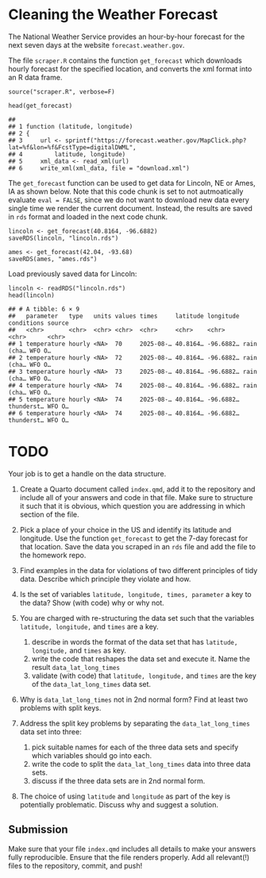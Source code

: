 # Cleaning the Weather Forecast

The National Weather Service provides an hour-by-hour forecast for the
next seven days at the website `forecast.weather.gov`.

The file `scraper.R` contains the function `get_forecast` which
downloads hourly forecast for the specified location, and converts the
xml format into an R data frame.

    source("scraper.R", verbose=F)

    head(get_forecast)

    ##                                                                                                      
    ## 1 function (latitude, longitude)                                                                     
    ## 2 {                                                                                                  
    ## 3     url <- sprintf("https://forecast.weather.gov/MapClick.php?lat=%f&lon=%f&FcstType=digitalDWML", 
    ## 4         latitude, longitude)                                                                       
    ## 5     xml_data <- read_xml(url)                                                                      
    ## 6     write_xml(xml_data, file = "download.xml")

The `get_forecast` function can be used to get data for Lincoln, NE or
Ames, IA as shown below. Note that this code chunk is set to not
autmoatically evaluate `eval = FALSE`, since we do not want to download
new data every single time we render the current document. Instead, the
results are saved in `rds` format and loaded in the next code chunk.

    lincoln <- get_forecast(40.8164, -96.6882)
    saveRDS(lincoln, "lincoln.rds")

    ames <- get_forecast(42.04, -93.68)
    saveRDS(ames, "ames.rds")

Load previously saved data for Lincoln:

    lincoln <- readRDS("lincoln.rds")
    head(lincoln)

    ## # A tibble: 6 × 9
    ##   parameter   type   units values times     latitude longitude conditions source
    ##   <chr>       <chr>  <chr> <chr>  <chr>     <chr>    <chr>     <chr>      <chr> 
    ## 1 temperature hourly <NA>  70     2025-08-… 40.8164… -96.6882… rain (cha… WFO O…
    ## 2 temperature hourly <NA>  72     2025-08-… 40.8164… -96.6882… rain (cha… WFO O…
    ## 3 temperature hourly <NA>  73     2025-08-… 40.8164… -96.6882… rain (cha… WFO O…
    ## 4 temperature hourly <NA>  74     2025-08-… 40.8164… -96.6882… rain (cha… WFO O…
    ## 5 temperature hourly <NA>  74     2025-08-… 40.8164… -96.6882… thunderst… WFO O…
    ## 6 temperature hourly <NA>  74     2025-08-… 40.8164… -96.6882… thunderst… WFO O…

# TODO

Your job is to get a handle on the data structure.

1.  Create a Quarto document called `index.qmd`, add it to the
    repository and include all of your answers and code in that file.
    Make sure to structure it such that it is obvious, which question
    you are addressing in which section of the file.

2.  Pick a place of your choice in the US and identify its latitude and
    longitude. Use the function `get_forecast` to get the 7-day forecast
    for that location. Save the data you scraped in an `rds` file and
    add the file to the homework repo.

3.  Find examples in the data for violations of two different principles
    of tidy data. Describe which principle they violate and how.

4.  Is the set of variables `latitude, longitude, times, parameter` a
    key to the data? Show (with code) why or why not.

5.  You are charged with re-structuring the data set such that the
    variables `latitude, longitude,` and `times` are a key.

    1.  describe in words the format of the data set that has
        `latitude, longitude,` and `times` as key.
    2.  write the code that reshapes the data set and execute it. Name
        the result `data_lat_long_times`
    3.  validate (with code) that `latitude, longitude,` and `times` are
        the key of the `data_lat_long_times` data set.

6.  Why is `data_lat_long_times` not in 2nd normal form? Find at least
    two problems with split keys.

7.  Address the split key problems by separating the
    `data_lat_long_times` data set into three:

    1.  pick suitable names for each of the three data sets and specify
        which variables should go into each.
    2.  write the code to split the `data_lat_long_times` data into
        three data sets.
    3.  discuss if the three data sets are in 2nd normal form.

8.  The choice of using `latitude` and `longitude` as part of the key is
    potentially problematic. Discuss why and suggest a solution.

## Submission

Make sure that your file `index.qmd` includes all details to make your
answers fully reproducible. Ensure that the file renders properly. Add
all relevant(!) files to the repository, commit, and push!
